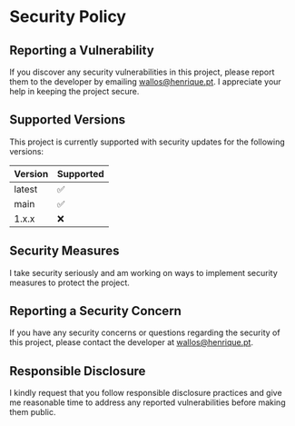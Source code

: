 # Security Policy

## Reporting a Vulnerability

If you discover any security vulnerabilities in this project, please report them to the developer by emailing [wallos@henrique.pt](mailto:wallos@henrique.pt). I appreciate your help in keeping the project secure.

## Supported Versions

This project is currently supported with security updates for the following versions:

| Version | Supported          |
| ------- | ------------------ |
| latest  | :white_check_mark: |
| main    | :white_check_mark: |
| 1.x.x   | :x:                |

## Security Measures

I take security seriously and am working on ways to implement security measures to protect the project.

## Reporting a Security Concern

If you have any security concerns or questions regarding the security of this project, please contact the developer at [wallos@henrique.pt](mailto:wallos@henrique.pt).

## Responsible Disclosure

I kindly request that you follow responsible disclosure practices and give me reasonable time to address any reported vulnerabilities before making them public.

